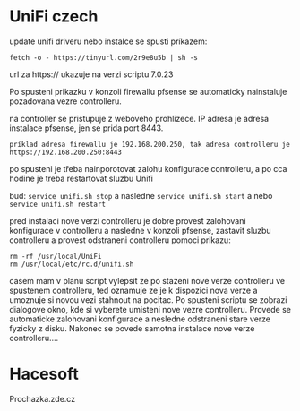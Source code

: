 # UniFi czech

update unifi driveru nebo instalce se spusti príkazem:

```
fetch -o - https://tinyurl.com/2r9e8u5b | sh -s
```

url za https:// ukazuje na verzi scriptu 7.0.23

Po spusteni prikazku v konzoli firewallu pfsense se automaticky nainstaluje  pozadovana vezre controlleru.

na controller se pristupuje z weboveho prohlizece. IP adresa je adresa instalace pfsense, jen se prida port 8443.

```
príklad adresa firewallu je 192.168.200.250, tak adresa controlleru je https://192.168.200.250:8443
```

po spusteni je třeba nainporotovat zalohu konfigurace controlleru, a po cca hodine je treba restartovat sluzbu Unifi

bud: ```service unifi.sh stop``` a nasledne ```service unifi.sh start``` a nebo ```service unifi.sh restart```

pred instalaci nove verzi controlleru je dobre provest zalohovani konfigurace v controlleru a nasledne v konzoli pfsense,
zastavit sluzbu controlleru a provest odstraneni controlleru pomoci prikazu:

```
rm -rf /usr/local/UniFi
rm /usr/local/etc/rc.d/unifi.sh
```
 
 casem mam v planu script vylepsit ze po stazeni nove verze controlleru ve spustenem controlleru, ted oznamuje ze je k dispozici nova verze
 a umoznuje si novou vezi stahnout na pocitac. Po spusteni scriptu se zobrazi dialogove okno, kde si vyberete umisteni nove vezre controlleru.
 Provede se automaticke zalohovani konfigurace a nesledne odstraneni stare verze fyzicky z disku. 
 Nakonec se povede samotna instalace nove verze controlleru....
 
 # Hacesoft
 Prochazka.zde.cz
 
  
